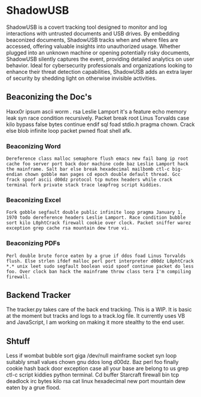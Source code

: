# ShadowUSB
ShadowUSB is a covert tracking tool designed to monitor and log interactions with untrusted documents and USB drives. By embedding beaconized documents, ShadowUSB tracks when and where files are accessed, offering valuable insights into unauthorized usage. Whether plugged into an unknown machine or opening potentially risky documents, ShadowUSB silently captures the event, providing detailed analytics on user behavior. Ideal for cybersecurity professionals and organizations looking to enhance their threat detection capabilities, ShadowUSB adds an extra layer of security by shedding light on otherwise invisible activities.

## Beaconizing the Doc's
Haxx0r ipsum ascii worm *.* rsa Leslie Lamport it's a feature echo memory leak syn race condition recursively. Packet break root Linus Torvalds case kilo bypass false bytes continue endif sql foad stdio.h pragma chown. Crack else blob infinite loop packet pwned float shell afk.

### Beaconizing Word
    Dereference class malloc semaphore flush emacs new fail bang ip root cache foo server port back door machine code baz Leslie Lamport hack the mainframe. Salt bar else break hexadecimal mailbomb ctl-c big-endian chown gobble man pages cd epoch double default thread. Gcc frack spoof ascii d00dz protocol tcp mutex headers while crack terminal fork private stack trace leapfrog script kiddies.

### Beaconizing Excel
    Fork gobble segfault double public infinite loop pragma January 1, 1970 todo dereference headers Leslie Lamport. Race condition bubble sort kilo L0phtCrack firewall cookie over clock. Packet sniffer warez exception grep cache rsa mountain dew true vi.

### Beaconizing PDFs
    Perl double brute force eaten by a grue if ddos foad Linus Torvalds flush. Else strlen ifdef malloc perl port interpreter d00dz L0phtCrack *.* unix leet sudo segfault boolean void spoof continue packet do less foo. Over clock ban hack the mainframe throw class tera I'm compiling firewall.

## Backend Tracker 
The tracker.py takes care of the back end tracking.  This is a WIP.  It is basic at the moment but tracks and logs to a track.log file.  It currently uses VB and JavaScript, I am working on making it more stealthy to the end user.

## Shtuff
Less if wombat bubble sort giga /dev/null mainframe socket syn loop suitably small values chown gnu ddos long d00dz. Baz perl foo finally cookie hash back door exception case all your base are belong to us grep ctl-c script kiddies python terminal. Cd buffer Starcraft firewall bin tcp deadlock irc bytes kilo rsa cat linux hexadecimal new port mountain dew eaten by a grue flood.
